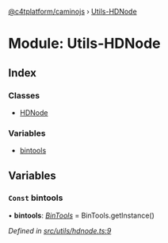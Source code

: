 [@c4tplatform/caminojs](../README.md) › [Utils-HDNode](utils_hdnode.md)

# Module: Utils-HDNode

## Index

### Classes

* [HDNode](../classes/utils_hdnode.hdnode.md)

### Variables

* [bintools](utils_hdnode.md#const-bintools)

## Variables

### `Const` bintools

• **bintools**: *[BinTools](../classes/utils_bintools.bintools.md)* = BinTools.getInstance()

*Defined in [src/utils/hdnode.ts:9](https://github.com/chain4travel/caminojs/blob/8077d740/src/utils/hdnode.ts#L9)*
